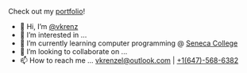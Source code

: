 Check out my [portfolio](https://vkrenz.github.io/portfolio/)!

- 👋 Hi, I’m [@vkrenz](https://vkrenz.github.io/portfolio/)
- 👀 I’m interested in ...
- 🌱 I’m currently learning computer programming @ [Seneca College](https://www.senecacollege.ca/home.html)
- 💞️ I’m looking to collaborate on ...
- 📫 How to reach me ... [vkrenzel@outlook.com](mailto:vkrenzel@outlook.com) | [+1(647)-568-6382](phoneto:6475686382)
